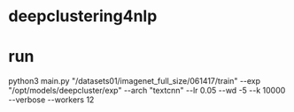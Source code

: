 # deepclustering4nlp


# run
python3 main.py "/datasets01/imagenet_full_size/061417/train" --exp "/opt/models/deepcluster/exp" --arch "textcnn" --lr 0.05 --wd -5 --k 10000 --verbose --workers 12
